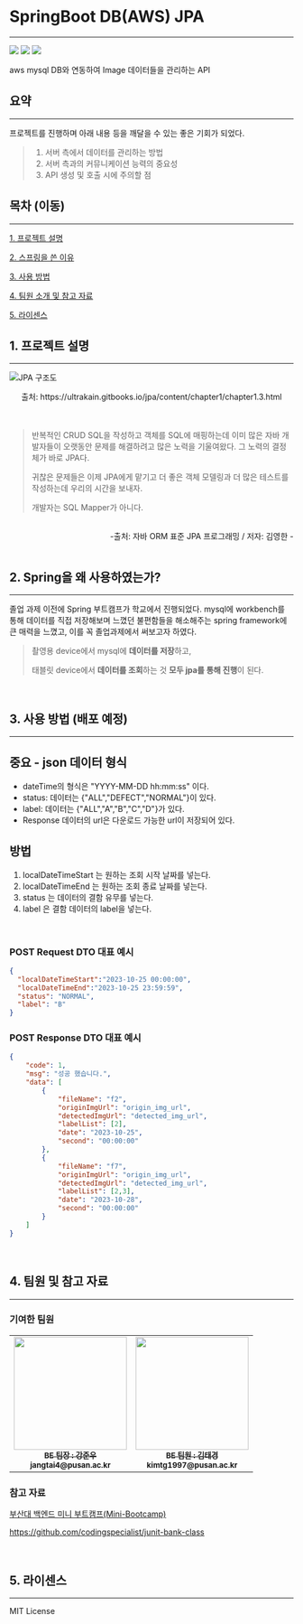 # SpringBoot DB(AWS) JPA

---

<img src="https://img.shields.io/badge/Spring-yellow?style=for-the-badge&logo=spring&logoColor=white">
<img src="https://img.shields.io/badge/SpringBoot-yellow?style=for-the-badge&logo=springboot&logoColor=white">
<img src="https://img.shields.io/badge/JAVA-black?style=for-the-badge&logo=java&logoColor=white">

aws mysql DB와 연동하여 Image 데이터들을 관리하는 API <br>


## 요약

---

프로젝트를 진행하며 아래 내용 등을 깨달을 수 있는 좋은 기회가 되었다.

> 1. 서버 측에서 데이터를 관리하는 방법
> 2. 서버 측과의 커뮤니케이션 능력의 중요성
> 3. API 생성 및 호출 시에 주의할 점

## 목차 (이동)

---
[1. 프로젝트 설명](#1-프로젝트-설명)

[2. 스프링을 쓴 이유](#2-spring을-왜-사용하였는가)

[3. 사용 방법](#3-사용-방법-배포-예정)

[4. 팀원 소개 및 참고 자료](#4-팀원-및-참고-자료)

[5. 라이센스](#5-라이센스)
<br>

## 1. 프로젝트 설명

---

![JPA 구조도](https://img1.daumcdn.net/thumb/R1280x0/?scode=mtistory2&fname=https%3A%2F%2Fblog.kakaocdn.net%2Fdn%2FrnHpB%2Fbtq0XQbWnhR%2FGR7kMPOkxGEuuw2qzrkcK0%2Fimg.png)

<center>출처: https://ultrakain.gitbooks.io/jpa/content/chapter1/chapter1.3.html</center>

<br>
<br>

> 반복적인 CRUD SQL을 작성하고 객체를 SQL에 매핑하는데 이미 많은 자바 개발자들이 오랫동안 문제를 해결하려고 많은 노력을 기울여왔다. 그 노력의 결정체가 바로 JPA다.
> 
> 귀찮은 문제들은 이제 JPA에게 맡기고 더 좋은 객체 모델링과 더 많은 테스트를 작성하는데 우리의 시간을 보내자.
>
> 개발자는 SQL Mapper가 아니다.

<br>

<div style="text-align:right"> -출처: 자바 ORM 표준 JPA 프로그래밍 / 저자: 김영한 - </div>

<br>

## 2. Spring을 왜 사용하였는가?

---

졸업 과제 이전에 Spring 부트캠프가 학교에서 진행되었다. mysql에 workbench를 통해 데이터를 직접 저장해보며 느꼈던 불편함들을 해소해주는 spring framework에 큰 매력을 느꼈고,
이를 꼭 졸업과제에서 써보고자 하였다. <br>

> 촬영용 device에서 mysql에 **데이터를 저장**하고, 
> 
> 태블릿 device에서 **데이터를 조회**하는 것 **모두 jpa를 통해 진행**이 된다. <br>

<br>

## 3. 사용 방법 (배포 예정)

---

## 중요 - json 데이터 형식
- dateTime의 형식은 "YYYY-MM-DD hh:mm:ss" 이다. 
- status: 데이터는 {"ALL","DEFECT","NORMAL"}이 있다. 
- label: 데이터는 {"ALL","A","B","C","D"}가 있다. 
- Response 데이터의 url은 다운로드 가능한 url이 저장되어 있다.

## 방법

1. localDateTimeStart 는 원하는 조회 시작 날짜를 넣는다.
2. localDateTimeEnd 는 원하는 조회 종료 날짜를 넣는다. 
3. status 는 데이터의 결함 유무를 넣는다.
4. label 은 결함 데이터의 label을 넣는다.

<br>

### POST Request DTO 대표 예시

```json
{
  "localDateTimeStart":"2023-10-25 00:00:00",
  "localDateTimeEnd":"2023-10-25 23:59:59",
  "status": "NORMAL",
  "label": "B"
}
```

### POST Response DTO 대표 예시

```json
{
    "code": 1,
    "msg": "성공 했습니다.",
    "data": [
        {
            "fileName": "f2",
            "originImgUrl": "origin_img_url",
            "detectedImgUrl": "detected_img_url",
            "labelList": [2],
            "date": "2023-10-25",
            "second": "00:00:00"
        },
        {
            "fileName": "f7",
            "originImgUrl": "origin_img_url",
            "detectedImgUrl": "detected_img_url",
            "labelList": [2,3],
            "date": "2023-10-28",
            "second": "00:00:00"
        }
    ]
}
```

<br>

## 4. 팀원 및 참고 자료

---

### 기여한 팀원

<table>
  <tbody>
    <tr>
      <td align="center"><a href="https://github.com/June222"><img src="https://github.com/pnucse-capstone/capstone-2023-1-02/assets/76769044/e8eba3b2-7097-42fc-bb5a-61bfc2872998" width="200px;" alt=""/><br /><sub><b>BE 팀장 : 강준우</b></sub></a><br /><sub><b>jangtai4@pusan.ac.kr</b></sub></a><br /></td>
      <td align="center"><a href="https://github.com/Tigerfriend1"><img src="https://github.com/pnucse-capstone/capstone-2023-1-02/assets/76769044/ffdb114c-06e0-45fb-8fe6-9a3f06ee19d0" width="200px;" alt=""/><br /><sub><b>BE 팀원 : 김태경</b></sub></a><br /><sub><b>kimtg1997@pusan.ac.kr</b></sub></td>
  </tbody>
</table>

### 참고 자료

<a href="https://cse.pusan.ac.kr/cse/14651/subview.do?enc=Zm5jdDF8QEB8JTJGYmJzJTJGY3NlJTJGMjYwNSUyRjEyMTgyOTIlMkZhcnRjbFZpZXcuZG8lM0Y%3D">부산대 백엔드 미니 부트캠프(Mini-Bootcamp) <br>

https://github.com/codingspecialist/junit-bank-class

<br>

## 5. 라이센스

---

MIT License
